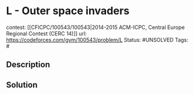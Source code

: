 # L - Outer space invaders

contest: [[CFICPC/100543/100543|2014-2015 ACM-ICPC, Central Europe Regional Contest (CERC 14)]]
url: https://codeforces.com/gym/100543/problem/L
Status: #UNSOLVED
Tags: #

## Description

## Solution

